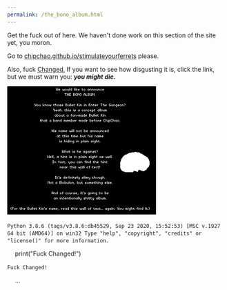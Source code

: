 ```yaml
---
permalink: /the_bono_album.html
---
```


Get the fuck out of here. We haven't done work on this section of the site yet, you moron.

Go to [chipchao.github.io/stimulateyourferrets](https://chipchao.github.io/stimulateyourferrets) please.

Also, fuck [Changed.](https://store.steampowered.com/app/814540/) If you want to see how disgusting it is, click the link, but we must warn you: **_you might die._**

![announcement, Changed](images/announce_fuck_Changed.png)

`Python 3.8.6 (tags/v3.8.6:db45529, Sep 23 2020, 15:52:53) [MSC v.1927 64 bit (AMD64)] on win32
Type "help", "copyright", "credits" or "license()" for more information.`

![>,fuckchanged](images/right_arrow_fuck_Changed.png)![>,fuckchanged](images/right_arrow_fuck_Changed.png)![>,fuckchanged](images/right_arrow_fuck_Changed.png)print("Fuck Changed!")

`Fuck Changed!`

![>,fuckchanged](images/right_arrow_fuck_Changed.png)![>,fuckchanged](images/right_arrow_fuck_Changed.png)![>,fuckchanged](images/right_arrow_fuck_Changed.png)...

